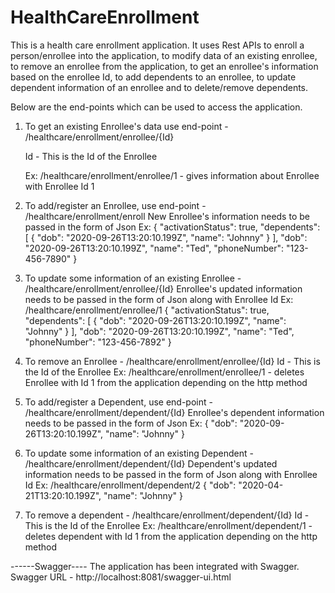 # HealthCareEnrollment
This is a health care enrollment application. It uses Rest APIs to enroll a person/enrollee into the application, to modify data of an existing enrollee, to remove an enrollee from the application, to get an enrollee's information based on the enrollee Id, to add dependents to an enrollee, to update dependent information of an enrollee and to delete/remove dependents.

Below are the end-points which can be used to access the application.
1. To get an existing Enrollee's data use end-point - /healthcare/enrollment/enrollee/{Id}
    
    Id - This is the Id of the Enrollee
    
    Ex: /healthcare/enrollment/enrollee/1 - gives information about Enrollee with Enrollee Id 1
    
2. To add/register an Enrollee, use end-point - /healthcare/enrollment/enroll
   New Enrollee's information needs to be passed in the form of Json
   Ex: {
          "activationStatus": true,
          "dependents": [
          {
            "dob": "2020-09-26T13:20:10.199Z",
            "name": "Johnny"
          }
          ],
          "dob": "2020-09-26T13:20:10.199Z",
          "name": "Ted",
          "phoneNumber": "123-456-7890"
       }
3. To update some information of an existing Enrollee - /healthcare/enrollment/enrollee/{Id}
   Enrollee's updated information needs to be passed in the form of Json along with Enrollee Id
   Ex: /healthcare/enrollment/enrollee/1
       {
          "activationStatus": true,
          "dependents": [
          {
            "dob": "2020-09-26T13:20:10.199Z",
            "name": "Johnny"
          }
          ],
          "dob": "2020-09-26T13:20:10.199Z",
          "name": "Ted",
          "phoneNumber": "123-456-7892"
       }
 4. To remove an Enrollee - /healthcare/enrollment/enrollee/{Id}
    Id - This is the Id of the Enrollee
    Ex: /healthcare/enrollment/enrollee/1 - deletes Enrollee with Id 1 from the application depending on the http method
 5. To add/register a Dependent, use end-point - /healthcare/enrollment/dependent/{Id}
    Enrollee's dependent information needs to be passed in the form of Json
    Ex: {
            "dob": "2020-09-26T13:20:10.199Z",
            "name": "Johnny"
          }
 6. To update some information of an existing Dependent - /healthcare/enrollment/dependent/{Id}
   Dependent's updated information needs to be passed in the form of Json along with Enrollee Id
   Ex: /healthcare/enrollment/dependent/2
         {
            "dob": "2020-04-21T13:20:10.199Z",
            "name": "Johnny"
          }   
 7. To remove a dependent - /healthcare/enrollment/dependent/{Id}
    Id - This is the Id of the Enrollee
    Ex: /healthcare/enrollment/dependent/1 - deletes dependent with Id 1 from the application depending on the http method
    
 ------Swagger----
 The application has been integrated with Swagger.
 Swagger URL - http://localhost:8081/swagger-ui.html
